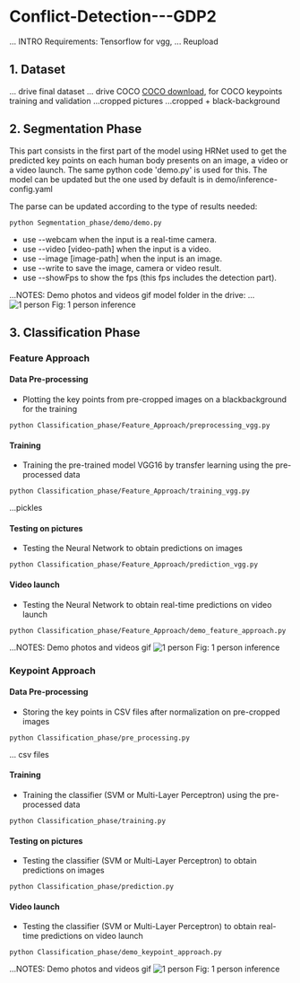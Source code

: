 # Conflict-Detection---GDP2

... INTRO
Requirements: Tensorflow for vgg, ...
Reupload

## 1. Dataset
... drive final dataset
... drive COCO
[COCO download](http://cocodataset.org/#download), for COCO keypoints training and validation
...cropped pictures
...cropped + black-background

## 2. Segmentation Phase
This part consists in the first part of the model using HRNet used to get the predicted key points on each human body presents on an image, a video or a video launch. 
The same python code 'demo.py' is used for this. The model can be updated but the one used by default is in demo/inference-config.yaml

The parse can be updated according to the type of results needed:

```
python Segmentation_phase/demo/demo.py
```
- use --webcam when the input is a real-time camera.
- use --video [video-path] when the input is a video.
- use --image [image-path] when the input is an image.
- use --write to save the image, camera or video result.
- use --showFps to show the fps (this fps includes the detection part).

...NOTES: Demo photos and videos gif
model folder in the drive: ...
![1 person](inference_1.jpg)
Fig: 1 person inference

## 3. Classification Phase
### Feature Approach

#### Data Pre-processing <br/> 
- Plotting the key points from pre-cropped images on a blackbackground for the training 
```
python Classification_phase/Feature_Approach/preprocessing_vgg.py
```


#### Training <br/> 
- Training the pre-trained model VGG16 by transfer learning using the pre-processed data
```
python Classification_phase/Feature_Approach/training_vgg.py
```
...pickles


#### Testing on pictures <br/> 
- Testing the Neural Network to obtain predictions on images
```
python Classification_phase/Feature_Approach/prediction_vgg.py
```



#### Video launch <br/> 
- Testing the Neural Network to obtain real-time predictions on video launch
```
python Classification_phase/Feature_Approach/demo_feature_approach.py
```



...NOTES:  Demo photos and videos gif
![1 person](inference_1.jpg)
Fig: 1 person inference


### Keypoint Approach
#### Data Pre-processing <br/> 
- Storing the key points in CSV files after normalization on pre-cropped images
```
python Classification_phase/pre_processing.py
```
... csv files


#### Training <br/> 
- Training the classifier (SVM or Multi-Layer Perceptron) using the pre-processed data
```
python Classification_phase/training.py
```


#### Testing on pictures <br/> 
- Testing the classifier (SVM or Multi-Layer Perceptron) to obtain predictions on images
```
python Classification_phase/prediction.py
```


#### Video launch <br/> 
- Testing the classifier (SVM or Multi-Layer Perceptron) to obtain real-time predictions on video launch
```
python Classification_phase/demo_keypoint_approach.py
```

...NOTES: Demo photos and videos gif
![1 person](inference_1.jpg)
Fig: 1 person inference
